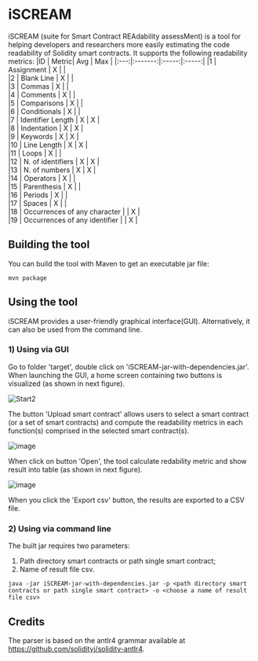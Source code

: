 # iSCREAM
iSCREAM (suite for Smart Contract REAdability assessMent) is a tool for helping developers and researchers more easily estimating the code readability of Solidity smart contracts.
It supports the following readability metrics:
|ID | Metric| Avg | Max |
|:---:|:-------:|:-----:|:-----:|
|1 | Assignment |  X |  |                              
|2 | Blank Line |  X |  |	 							
|3 | Commas | X |  |			 						
|4 | Comments | X | |			 						
|5 | Comparisons | X | |					 			
|6 | Conditionals |   X |  | 							
|7 | Identifier Length |   X | X 	|			
|8 | Indentation | X | X |					
|9 | Keywords |   X | X |						
|10 | Line Length | X | X |					
|11 | Loops | X | |									
|12 | N. of identifiers |  X | X |			
|13 | N. of numbers | X | X |					
|14 | Operators | X | |								
|15 | Parenthesis | X |  |								
|16 | Periods | X |  |									
|17 | Spaces | X |  |									
|18 | Occurrences of any character |    | X | 			
|19 | Occurrences of any identifier |    | X | 	

## Building the tool

You can build the tool with Maven to get an executable jar file:

```
mvn package
```

## Using the tool
iSCREAM   provides   a   user-friendly   graphical   interface(GUI).  Alternatively,  it  can  also  be  used  from  the  command line.
### 1) Using via GUI
Go to folder 'target', double click on 'iSCREAM-jar-with-dependencies.jar'. When  launching  the  GUI,  a  home  screen  containing two buttons is visualized (as shown in next figure).

![Start2](https://user-images.githubusercontent.com/19287382/121712524-1fcbd500-cadc-11eb-8310-898d8c064bc2.PNG)

The button 'Upload smart contract' allows users to select a smart contract (or a set of smart  contracts) and compute the readability metrics in each function(s)  comprised  in  the selected smart contract(s).

![image](https://user-images.githubusercontent.com/19287382/121713357-1000c080-cadd-11eb-832f-c198c25657dc.png)

When click on button 'Open', the tool calculate redability metric and show result into table (as shown in next figure).

![image](https://user-images.githubusercontent.com/19287382/121713923-a9c86d80-cadd-11eb-91ec-ea0ac3479019.png)

When you click the 'Export csv' button, the results are exported to a CSV file.

### 2) Using via command line

The built jar requires two parameters:
 1) Path directory smart contracts or path single smart contract;
 2) Name of result file csv.
 
```
java -jar iSCREAM-jar-with-dependencies.jar -p <path directory smart contracts or path single smart contract> -o <choose a name of result file csv>
```

## Credits

The parser is based on the antlr4 grammar available at https://github.com/solidityj/solidity-antlr4.
